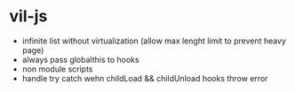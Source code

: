 # vil-js

- infinite list without virtualization (allow max lenght limit to prevent heavy page)
- always pass globalthis to hooks
- non module scripts
- handle try catch wehn childLoad && childUnload hooks throw error
